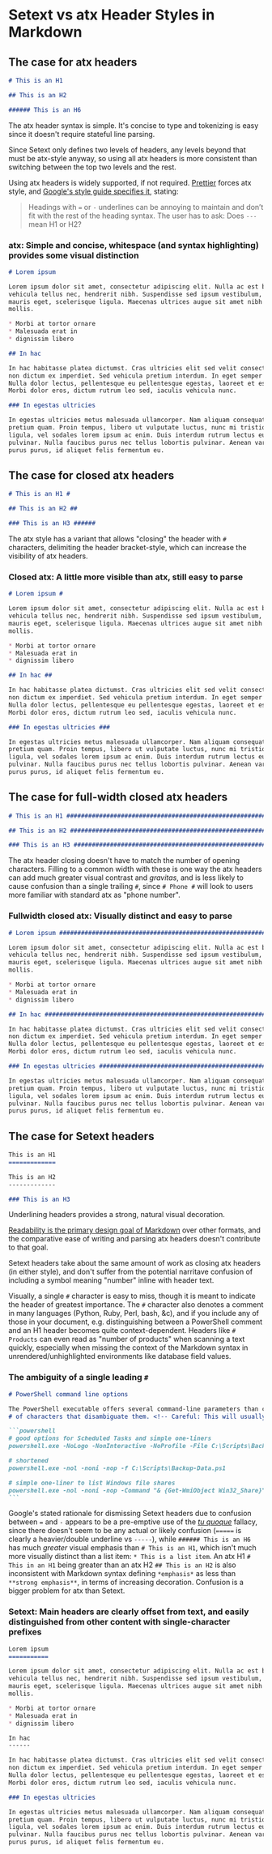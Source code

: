 Setext vs atx Header Styles in Markdown
=======================================

The case for atx headers
------------------------

```markdown
# This is an H1

## This is an H2

###### This is an H6
```

The atx header syntax is simple. It's concise to type and tokenizing is easy since it doesn't require stateful line parsing.

Since Setext only defines two levels of headers, any levels beyond that must be atx-style anyway, so using all atx
headers is more consistent than switching between the top two levels and the rest.

Using atx headers is widely supported, if not required.
[Prettier][] forces atx style, and [Google's style guide specifies it][Google], stating:

> Headings with `=` or `-` underlines can be annoying to maintain and don’t fit with the rest of the heading syntax.
> The user has to ask: Does `---` mean H1 or H2?

### atx: Simple and concise, whitespace (and syntax highlighting) provides some visual distinction

```markdown
# Lorem ipsum

Lorem ipsum dolor sit amet, consectetur adipiscing elit. Nulla ac est blandit,
vehicula tellus nec, hendrerit nibh. Suspendisse sed ipsum vestibulum, euismod
mauris eget, scelerisque ligula. Maecenas ultrices augue sit amet nibh dictum
mollis.

* Morbi at tortor ornare
* Malesuada erat in
* dignissim libero

## In hac

In hac habitasse platea dictumst. Cras ultricies elit sed velit consectetur,
non dictum ex imperdiet. Sed vehicula pretium interdum. In eget semper elit.
Nulla dolor lectus, pellentesque eu pellentesque egestas, laoreet et est.
Morbi dolor eros, dictum rutrum leo sed, iaculis vehicula nunc.

### In egestas ultricies

In egestas ultricies metus malesuada ullamcorper. Nam aliquam consequat nunc, a
pretium quam. Proin tempus, libero ut vulputate luctus, nunc mi tristique
ligula, vel sodales lorem ipsum ac enim. Duis interdum rutrum lectus eu
pulvinar. Nulla faucibus purus nec tellus lobortis pulvinar. Aenean varius
purus purus, id aliquet felis fermentum eu. 
```

[Prettier]: https://github.com/prettier/prettier/issues/6013 "#6013 Support setext headings in Markdown"
[Google]: https://google.github.io/styleguide/docguide/style.html#atx-style-headings

The case for closed atx headers
------------------------------------------

```markdown
# This is an H1 #

## This is an H2 ##

### This is an H3 ######
```

The atx style has a variant that allows "closing" the header with `#` characters, delimiting the header bracket-style, which can
increase the visibility of atx headers.

### Closed atx: A little more visible than atx, still easy to parse

```markdown
# Lorem ipsum #

Lorem ipsum dolor sit amet, consectetur adipiscing elit. Nulla ac est blandit,
vehicula tellus nec, hendrerit nibh. Suspendisse sed ipsum vestibulum, euismod
mauris eget, scelerisque ligula. Maecenas ultrices augue sit amet nibh dictum
mollis.

* Morbi at tortor ornare
* Malesuada erat in
* dignissim libero

## In hac ##

In hac habitasse platea dictumst. Cras ultricies elit sed velit consectetur,
non dictum ex imperdiet. Sed vehicula pretium interdum. In eget semper elit.
Nulla dolor lectus, pellentesque eu pellentesque egestas, laoreet et est.
Morbi dolor eros, dictum rutrum leo sed, iaculis vehicula nunc.

### In egestas ultricies ###

In egestas ultricies metus malesuada ullamcorper. Nam aliquam consequat nunc, a
pretium quam. Proin tempus, libero ut vulputate luctus, nunc mi tristique
ligula, vel sodales lorem ipsum ac enim. Duis interdum rutrum lectus eu
pulvinar. Nulla faucibus purus nec tellus lobortis pulvinar. Aenean varius
purus purus, id aliquet felis fermentum eu. 
```

The case for full-width closed atx headers
------------------------------------------

```markdown
# This is an H1 ###############################################################

## This is an H2 ##############################################################

### This is an H3 #############################################################
```

The atx header closing doesn't have to match the number of opening characters. Filling to a common width with these is one
way the atx headers can add much greater visual contrast and _gravitas_, and is less likely to cause confusion than a single
trailing `#`, since `# Phone #` will look to users more familiar with standard atx as "phone number".

### Fullwidth closed atx: Visually distinct and easy to parse

```markdown
# Lorem ipsum #################################################################

Lorem ipsum dolor sit amet, consectetur adipiscing elit. Nulla ac est blandit,
vehicula tellus nec, hendrerit nibh. Suspendisse sed ipsum vestibulum, euismod
mauris eget, scelerisque ligula. Maecenas ultrices augue sit amet nibh dictum
mollis.

* Morbi at tortor ornare
* Malesuada erat in
* dignissim libero

## In hac #####################################################################

In hac habitasse platea dictumst. Cras ultricies elit sed velit consectetur,
non dictum ex imperdiet. Sed vehicula pretium interdum. In eget semper elit.
Nulla dolor lectus, pellentesque eu pellentesque egestas, laoreet et est.
Morbi dolor eros, dictum rutrum leo sed, iaculis vehicula nunc.

### In egestas ultricies ######################################################

In egestas ultricies metus malesuada ullamcorper. Nam aliquam consequat nunc, a
pretium quam. Proin tempus, libero ut vulputate luctus, nunc mi tristique
ligula, vel sodales lorem ipsum ac enim. Duis interdum rutrum lectus eu
pulvinar. Nulla faucibus purus nec tellus lobortis pulvinar. Aenean varius
purus purus, id aliquet felis fermentum eu. 
```

The case for Setext headers
---------------------------

```markdown
This is an H1
=============

This is an H2
-------------

### This is an H3
```

Underlining headers provides a strong, natural visual decoration.

[Readability is the primary design goal of Markdown][goal] over other formats, and the comparative ease of writing and
parsing atx headers doesn't contribute to that goal.

Setext headers take about the same amount of work as closing atx headers (in either style), and don't suffer from the
potential narritave confusion of including a symbol meaning "number" inline with header text.

Visually, a single `#` character is easy to miss, though it is meant to indicate the header of greatest importance.
The `#` character also denotes a comment in many languages (Python, Ruby, Perl, bash, &c), and if you include any of
those in your document, e.g. distinguishing between a PowerShell comment and an H1 header becomes quite context-dependent.
Headers like `# Products` can even read as "number of products" when scanning a text quickly, especially when missing the
context of the Markdown syntax in unrendered/unhighlighted environments like database field values.

[goal]: https://daringfireball.net/projects/markdown/syntax#philosophy

### The ambiguity of a single leading `#`

``````markdown
# PowerShell command line options

The PowerShell executable offers several command-line parameters than can be abbreviated to the minimum
# of characters that disambiguate them. <!-- Careful: This will usually be rendered as a header, but not always! -->

```powershell
# good options for Scheduled Tasks and simple one-liners
powershell.exe -NoLogo -NonInteractive -NoProfile -File C:\Scripts\Backup-Data.ps1

# shortened
powershell.exe -nol -noni -nop -f C:\Scripts\Backup-Data.ps1

# simple one-liner to list Windows file shares
powershell.exe -nol -noni -nop -Command "& {Get-WmiObject Win32_Share}"
```
``````

Google's stated rationale for dismissing Setext headers due to confusion between `=` and `-` appears to be a pre-emptive
use of the [_tu quoque_][] fallacy, since there doesn't seem to be any actual or likely confusion (`=====` is clearly
a heavier/double underline vs `-----`), while `###### This is an H6` has much *greater* visual emphasis than
`# This is an H1`, which isn't much more visually distinct than a list item: `* This is a list item`.
An atx H1 `# This in an H1` being greater than an atx H2 `## This is an H2` is also inconsistent with Markdown syntax
defining `*emphasis*` as less than `**strong emphasis**`, in terms of increasing decoration.
Confusion is a bigger problem for atx than Setext.

### Setext: Main headers are clearly offset from text, and easily distinguished from other content with single-character prefixes

```markdown
Lorem ipsum
===========

Lorem ipsum dolor sit amet, consectetur adipiscing elit. Nulla ac est blandit,
vehicula tellus nec, hendrerit nibh. Suspendisse sed ipsum vestibulum, euismod
mauris eget, scelerisque ligula. Maecenas ultrices augue sit amet nibh dictum
mollis.

* Morbi at tortor ornare
* Malesuada erat in
* dignissim libero

In hac
------

In hac habitasse platea dictumst. Cras ultricies elit sed velit consectetur,
non dictum ex imperdiet. Sed vehicula pretium interdum. In eget semper elit.
Nulla dolor lectus, pellentesque eu pellentesque egestas, laoreet et est.
Morbi dolor eros, dictum rutrum leo sed, iaculis vehicula nunc.

### In egestas ultricies

In egestas ultricies metus malesuada ullamcorper. Nam aliquam consequat nunc, a
pretium quam. Proin tempus, libero ut vulputate luctus, nunc mi tristique
ligula, vel sodales lorem ipsum ac enim. Duis interdum rutrum lectus eu
pulvinar. Nulla faucibus purus nec tellus lobortis pulvinar. Aenean varius
purus purus, id aliquet felis fermentum eu. 
```

[_tu quoque_]: https://yourlogicalfallacyis.com/tu-quoque "You avoided having to engage with criticism by turning it back on the accuser - you answered criticism with criticism."
